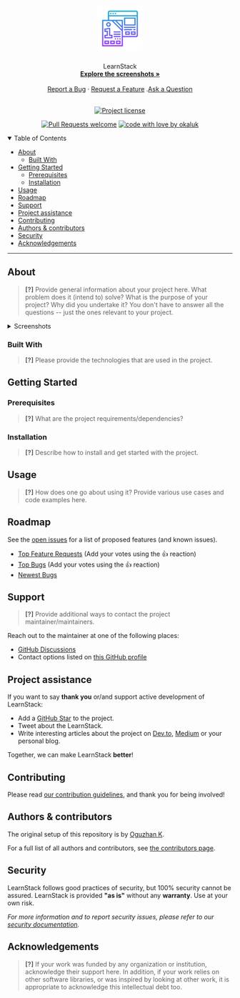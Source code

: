 <h1 align="center">
  <a href="https://github.com/okaluk/ude-wt-project">
    <!-- Please provide path to your logo here -->
    <img src="docs/images/logo.svg" alt="Logo" width="100" height="100">
  </a>
</h1>

<div align="center">
  LearnStack
  <br />
  <a href="#about"><strong>Explore the screenshots »</strong></a>
  <br />
  <br />
  <a href="https://github.com/okaluk/ude-wt-project/issues/new?assignees=&labels=bug&template=01_BUG_REPORT.md&title=bug%3A+">Report a Bug</a>
  ·
  <a href="https://github.com/okaluk/ude-wt-project/issues/new?assignees=&labels=enhancement&template=02_FEATURE_REQUEST.md&title=feat%3A+">Request a Feature</a>
  .<a href="https://github.com/okaluk/ude-wt-project/discussions">Ask a Question</a>
</div>

<div align="center">
<br />

[![Project license](https://img.shields.io/github/license/okaluk/ude-wt-project.svg?style=flat-square)](LICENSE)

[![Pull Requests welcome](https://img.shields.io/badge/PRs-welcome-ff69b4.svg?style=flat-square)](https://github.com/okaluk/ude-wt-project/issues?q=is%3Aissue+is%3Aopen+label%3A%22help+wanted%22)
[![code with love by okaluk](https://img.shields.io/badge/%3C%2F%3E%20with%20%E2%99%A5%20by-okaluk-ff1414.svg?style=flat-square)](https://github.com/okaluk)

</div>

<details open="open">
<summary>Table of Contents</summary>

- [About](#about)
  - [Built With](#built-with)
- [Getting Started](#getting-started)
  - [Prerequisites](#prerequisites)
  - [Installation](#installation)
- [Usage](#usage)
- [Roadmap](#roadmap)
- [Support](#support)
- [Project assistance](#project-assistance)
- [Contributing](#contributing)
- [Authors & contributors](#authors--contributors)
- [Security](#security)
- [Acknowledgements](#acknowledgements)

</details>

---

## About

> **[?]**
> Provide general information about your project here.
> What problem does it (intend to) solve?
> What is the purpose of your project?
> Why did you undertake it?
> You don't have to answer all the questions -- just the ones relevant to your project.

<details>
<summary>Screenshots</summary>
<br>

> **[?]**
> Please provide your screenshots here.

|                               Home Page                               |                               Login Page                               |
| :-------------------------------------------------------------------: | :--------------------------------------------------------------------: |
| <img src="docs/images/screenshot.png" title="Home Page" width="100%"> | <img src="docs/images/screenshot.png" title="Login Page" width="100%"> |

</details>

### Built With

> **[?]**
> Please provide the technologies that are used in the project.

## Getting Started

### Prerequisites

> **[?]**
> What are the project requirements/dependencies?

### Installation

> **[?]**
> Describe how to install and get started with the project.

## Usage

> **[?]**
> How does one go about using it?
> Provide various use cases and code examples here.

## Roadmap

See the [open issues](https://github.com/okaluk/ude-wt-project/issues) for a list of proposed features (and known issues).

- [Top Feature Requests](https://github.com/okaluk/ude-wt-project/issues?q=label%3Aenhancement+is%3Aopen+sort%3Areactions-%2B1-desc) (Add your votes using the 👍 reaction)
- [Top Bugs](https://github.com/okaluk/ude-wt-project/issues?q=is%3Aissue+is%3Aopen+label%3Abug+sort%3Areactions-%2B1-desc) (Add your votes using the 👍 reaction)
- [Newest Bugs](https://github.com/okaluk/ude-wt-project/issues?q=is%3Aopen+is%3Aissue+label%3Abug)

## Support

> **[?]**
> Provide additional ways to contact the project maintainer/maintainers.

Reach out to the maintainer at one of the following places:

- [GitHub Discussions](https://github.com/okaluk/ude-wt-project/discussions)
- Contact options listed on [this GitHub profile](https://github.com/okaluk)

## Project assistance

If you want to say **thank you** or/and support active development of LearnStack:

- Add a [GitHub Star](https://github.com/okaluk/ude-wt-project) to the project.
- Tweet about the LearnStack.
- Write interesting articles about the project on [Dev.to](https://dev.to/), [Medium](https://medium.com/) or your personal blog.

Together, we can make LearnStack **better**!

## Contributing

Please read [our contribution guidelines](docs/CONTRIBUTING.md), and thank you for being involved!

## Authors & contributors

The original setup of this repository is by [Oguzhan K](https://github.com/okaluk).

For a full list of all authors and contributors, see [the contributors page](https://github.com/okaluk/ude-wt-project/contributors).

## Security

LearnStack follows good practices of security, but 100% security cannot be assured.
LearnStack is provided **"as is"** without any **warranty**. Use at your own risk.

_For more information and to report security issues, please refer to our [security documentation](docs/SECURITY.md)._

## Acknowledgements

> **[?]**
> If your work was funded by any organization or institution, acknowledge their support here.
> In addition, if your work relies on other software libraries, or was inspired by looking at other work, it is appropriate to acknowledge this intellectual debt too.
